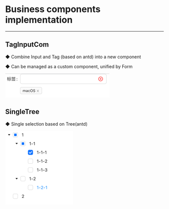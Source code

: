 # Business components implementation 

---

## TagInputCom

◆ Combine Input and Tag (based on antd) into a new component

◆ Can be managed as a custom component, unified by Form

![img.png](public/img.png)

## SingleTree

◆ Single selection based on Tree(antd)

![img.png](public/imgSingleTree.png)